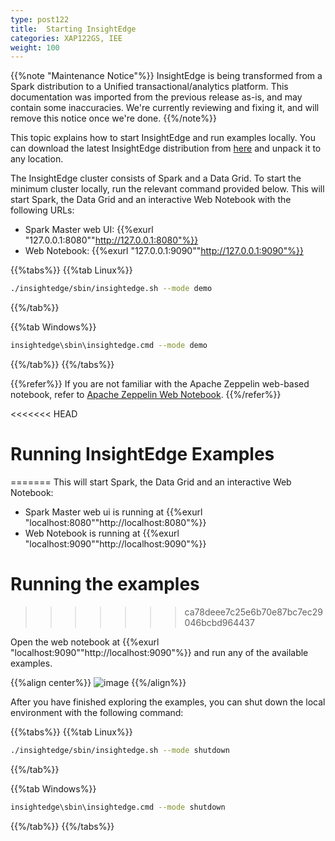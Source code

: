 ```yaml
---
type: post122
title:  Starting InsightEdge
categories: XAP122GS, IEE
weight: 100
---
```


{{%note "Maintenance Notice"%}}
InsightEdge is being transformed from a Spark distribution to a Unified transactional/analytics platform. This documentation was imported from the previous release as-is, and may contain some inaccuracies. We're currently reviewing and fixing it, and will remove this notice once we're done.
{{%/note%}}

This topic explains how to start InsightEdge and run examples locally. You can download the latest InsightEdge distribution from [here](http://insightedge.io/#download) and unpack it to any location.

The InsightEdge cluster consists of Spark and a Data Grid. To start the minimum cluster locally, run the relevant command provided below. This will start Spark, the Data Grid and an interactive Web Notebook with the following URLs:

* Spark Master web UI: {{%exurl "127.0.0.1:8080""http://127.0.0.1:8080"%}}
* Web Notebook: {{%exurl "127.0.0.1:9090""http://127.0.0.1:9090"%}}

{{%tabs%}}
{{%tab Linux%}}
```bash
./insightedge/sbin/insightedge.sh --mode demo
```
{{%/tab%}}

{{%tab Windows%}}
```bash
insightedge\sbin\insightedge.cmd --mode demo
```
{{%/tab%}}
{{%/tabs%}}

{{%refer%}}
If you are not familiar with the Apache Zeppelin web-based notebook, refer to [Apache Zeppelin Web Notebook](./notebook.html).
{{%/refer%}}

<<<<<<< HEAD
# Running InsightEdge Examples
=======
This will start Spark, the Data Grid and an interactive Web Notebook:

* Spark Master web ui is running at {{%exurl "localhost:8080""http://localhost:8080"%}}
* Web Notebook is running at {{%exurl "localhost:9090""http://localhost:9090"%}}

# Running the examples
>>>>>>> ca78deee7c25e6b70e87bc7ec29046bcbd964437

Open the web notebook at {{%exurl "localhost:9090""http://localhost:9090"%}} and run any of the available examples.

{{%align center%}}
![image](/attachment_files/Zeppelin_examples_100.png)
{{%/align%}}

After you have finished exploring the examples, you can shut down the local environment with the following command:

{{%tabs%}}
{{%tab Linux%}}
```bash
./insightedge/sbin/insightedge.sh --mode shutdown
```
{{%/tab%}}

{{%tab Windows%}}
```bash
insightedge\sbin\insightedge.cmd --mode shutdown
```
{{%/tab%}}
{{%/tabs%}}
